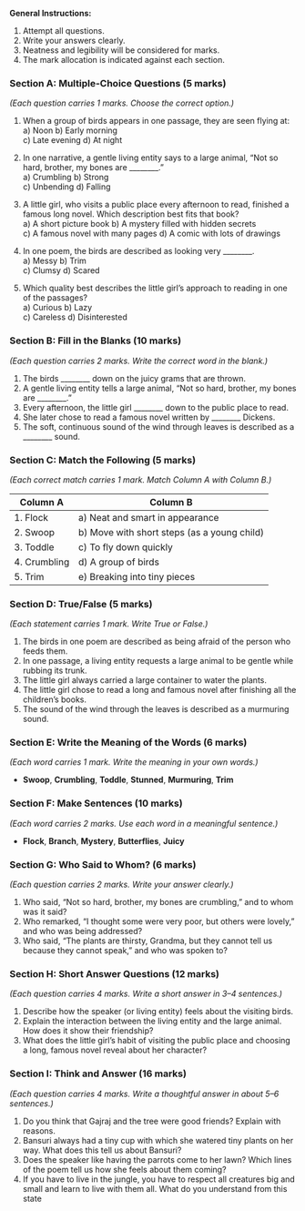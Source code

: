 **General Instructions:**  
1. Attempt all questions.  
2. Write your answers clearly.  
3. Neatness and legibility will be considered for marks.  
4. The mark allocation is indicated against each section.
 
### **Section A: Multiple-Choice Questions (5 marks)**  
*(Each question carries 1 marks. Choose the correct option.)*

1. When a group of birds appears in one passage, they are seen flying at:  
   a) Noon     b) Early morning  
   c) Late evening     d) At night  

2. In one narrative, a gentle living entity says to a large animal, “Not so hard, brother, my bones are ________.”  
   a) Crumbling     b) Strong  
   c) Unbending     d) Falling  

3. A little girl, who visits a public place every afternoon to read, finished a famous long novel. Which description best fits that book?  
   a) A short picture book     b) A mystery filled with hidden secrets  
   c) A famous novel with many pages     d) A comic with lots of drawings  

4. In one poem, the birds are described as looking very ________.  
   a) Messy     b) Trim  
   c) Clumsy     d) Scared  

5. Which quality best describes the little girl’s approach to reading in one of the passages?  
   a) Curious     b) Lazy  
   c) Careless     d) Disinterested  
 
### **Section B: Fill in the Blanks (10 marks)**  
*(Each question carries 2 marks. Write the correct word in the blank.)*

1. The birds ________ down on the juicy grams that are thrown.  
2. A gentle living entity tells a large animal, “Not so hard, brother, my bones are ________.”  
3. Every afternoon, the little girl ________ down to the public place to read.  
4. She later chose to read a famous novel written by ________ Dickens.  
5. The soft, continuous sound of the wind through leaves is described as a ________ sound.
 
### **Section C: Match the Following (5 marks)**  
*(Each correct match carries 1 mark. Match Column A with Column B.)*

| **Column A**           | **Column B**                                |
|------------------------|---------------------------------------------|
| 1. Flock               | a) Neat and smart in appearance             |
| 2. Swoop               | b) Move with short steps (as a young child) |
| 3. Toddle              | c) To fly down quickly                      |
| 4. Crumbling           | d) A group of birds                         |
| 5. Trim                | e) Breaking into tiny pieces                |
 
### **Section D: True/False (5 marks)**  
*(Each statement carries 1 mark. Write True or False.)*

1. The birds in one poem are described as being afraid of the person who feeds them.  
2. In one passage, a living entity requests a large animal to be gentle while rubbing its trunk.  
3. The little girl always carried a large container to water the plants.  
4. The little girl chose to read a long and famous novel after finishing all the children’s books.  
5. The sound of the wind through the leaves is described as a murmuring sound.
 
### **Section E: Write the Meaning of the Words (6 marks)**  
*(Each word carries 1 mark. Write the meaning in your own words.)*

- **Swoop**, **Crumbling**, **Toddle**, **Stunned**, **Murmuring**, **Trim**
 
### **Section F: Make Sentences (10 marks)**  
*(Each word carries 2 marks. Use each word in a meaningful sentence.)*

- **Flock**, **Branch**, **Mystery**, **Butterflies**, **Juicy**
 
### **Section G: Who Said to Whom? (6 marks)**  
*(Each question carries 2 marks. Write your answer clearly.)*

1. Who said, “Not so hard, brother, my bones are crumbling,” and to whom was it said?  
2. Who remarked, “I thought some were very poor, but others were lovely,” and who was being addressed?  
3. Who said, “The plants are thirsty, Grandma, but they cannot tell us because they cannot speak,” and who was spoken to?
 
### **Section H: Short Answer Questions (12 marks)**  
*(Each question carries 4 marks. Write a short answer in 3–4 sentences.)*

1. Describe how the speaker (or living entity) feels about the visiting birds.  
2. Explain the interaction between the living entity and the large animal. How does it show their friendship?  
3. What does the little girl’s habit of visiting the public place and choosing a long, famous novel reveal about her character?
 
### **Section I: Think and Answer (16 marks)**  
*(Each question carries 4 marks. Write a thoughtful answer in about 5–6 sentences.)*

1. Do you think that Gajraj and the tree were good friends? Explain with reasons.  
2. Bansuri always had a tiny cup with which she watered tiny plants on her way. What does this tell us about Bansuri?  
3. Does the speaker like having the parrots come to her lawn? Which lines of the poem tell us how she feels about them coming?  
4. If you have to live in the jungle, you have to respect all creatures big and small and learn to live with them all. What do you understand from this state
